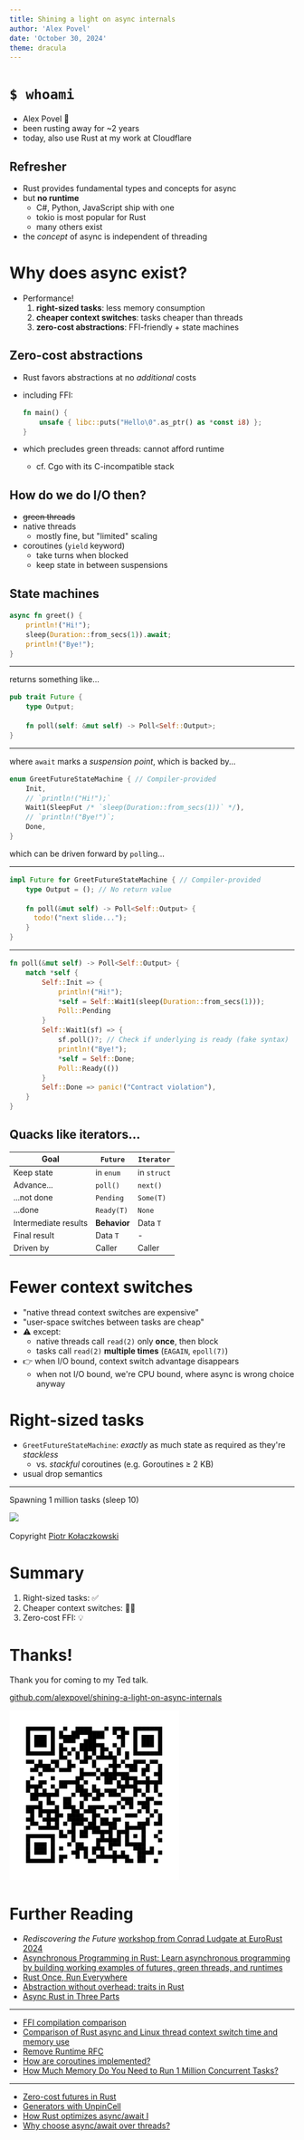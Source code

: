 ```yaml
---
title: Shining a light on async internals
author: 'Alex Povel'
date: 'October 30, 2024'
theme: dracula
---
```


# `$ whoami`

- Alex Povel 👋
- been rusting away for ~2 years
- today, also use Rust at my work at Cloudflare

## Refresher

- Rust provides fundamental types and concepts for async
- but **no runtime**
  - C#, Python, JavaScript ship with one
  - tokio is most popular for Rust
  - many others exist
- the _concept_ of async is independent of threading

# Why does async exist?

- Performance!
  1. **right-sized tasks**: less memory consumption
  2. **cheaper context switches**: tasks cheaper than threads
  3. **zero-cost abstractions**: FFI-friendly + state machines
<!-- - Efficient waiting -->

## Zero-cost abstractions

- Rust favors abstractions at no _additional_ costs
- including FFI:

    ```rust
    fn main() {
        unsafe { libc::puts("Hello\0".as_ptr() as *const i8) };
    }
    ```
- which precludes green threads: cannot afford runtime
  - cf. Cgo with its C-incompatible stack

## How do we do I/O then?

- ~~green threads~~
- native threads
  - mostly fine, but "limited" scaling
- coroutines (`yield` keyword)
  - take turns when blocked
  - keep state in between suspensions

## State machines

```rust
async fn greet() {
    println!("Hi!");
    sleep(Duration::from_secs(1)).await;
    println!("Bye!");
}
```

---

returns something like...

```rust
pub trait Future {
    type Output;

    fn poll(self: &mut self) -> Poll<Self::Output>;
}
```

---

where `await` marks a _suspension point_, which is backed by...

```rust
enum GreetFutureStateMachine { // Compiler-provided
    Init,
    // `println!("Hi!");`
    Wait1(SleepFut /* `sleep(Duration::from_secs(1))` */),
    // `println!("Bye!")`;
    Done,
}
```

which can be driven forward by `poll`ing...

---

```rust
impl Future for GreetFutureStateMachine { // Compiler-provided
    type Output = (); // No return value

    fn poll(&mut self) -> Poll<Self::Output> {
      todo!("next slide...");
    }
}
```

---

```rust
fn poll(&mut self) -> Poll<Self::Output> {
    match *self {
        Self::Init => {
            println!("Hi!");
            *self = Self::Wait1(sleep(Duration::from_secs(1)));
            Poll::Pending
        }
        Self::Wait1(sf) => {
            sf.poll()?; // Check if underlying is ready (fake syntax)
            println!("Bye!");
            *self = Self::Done;
            Poll::Ready(())
        }
        Self::Done => panic!("Contract violation"),
    }
}
```

## Quacks like iterators...

| Goal                 | `Future`     | `Iterator`  |
| -------------------- | ------------ | ----------- |
| Keep state           | in `enum`    | in `struct` |
| Advance...           | `poll()`     | `next()`    |
| ...not done          | `Pending`    | `Some(T)`   |
| ...done              | `Ready(T)`   | `None`      |
| Intermediate results | **Behavior** | Data `T`    |
| Final result         | Data `T`     | -           |
| Driven by            | Caller       | Caller      |

# Fewer context switches

- "native thread context switches are expensive"
- "user-space switches between tasks are cheap"
- ⚠️ except:
  - native threads call `read(2)` only **once**, then block
  - tasks call `read(2)` **multiple times** (`EAGAIN`, `epoll(7)`)
- 👉 when I/O bound, context switch advantage disappears
  - when not I/O bound, we're CPU bound, where async is wrong choice anyway

# Right-sized tasks

- `GreetFutureStateMachine`: *exactly* as much state as required as they're *stackless*
  - vs. *stackful* coroutines (e.g. Goroutines ≥ 2 KB)
- usual drop semantics

---

Spawning 1 million tasks (sleep 10)

![](./static/piotr-kołaczkowski-memory-consumption-of-async.png)

Copyright [Piotr Kołaczkowski](https://pkolaczk.github.io/memory-consumption-of-async/)

# Summary

1. Right-sized tasks: ✅
2. Cheaper context switches: 🤷‍♀️
3. Zero-cost FFI: 💡

# Thanks!

Thank you for coming to my Ted talk.

[github.com/alexpovel/shining-a-light-on-async-internals](https://github.com/alexpovel/shining-a-light-on-async-internals)

<img src="./static/qrcode.svg" alt="qr code slides repo" width="300" height="300">

# Further Reading

- _Rediscovering the Future_ [workshop from Conrad Ludgate at EuroRust 2024](https://eurorust.eu/2024/workshops/async-rust/)
- [Asynchronous Programming in Rust: Learn asynchronous programming by building working examples of futures, green threads, and runtimes](https://www.packtpub.com/en-de/product/asynchronous-programming-in-rust-9781805128137?type=print)
- [Rust Once, Run Everywhere](https://blog.rust-lang.org/2015/04/24/Rust-Once-Run-Everywhere.html)
- [Abstraction without overhead: traits in Rust](https://blog.rust-lang.org/2015/05/11/traits.html)
- [Async Rust in Three Parts](https://jacko.io/async_intro.html)

---

- [FFI compilation comparison](https://godbolt.org/z/xWMY6xq8T)
- [Comparison of Rust async and Linux thread context switch time and memory use](https://github.com/jimblandy/context-switch)
- [Remove Runtime RFC](https://github.com/aturon/rfcs/blob/remove-runtime/active/0000-remove-runtime.md)
- [How are coroutines implemented?](https://discuss.python.org/t/how-are-coroutines-implemented/1106/2)
- [How Much Memory Do You Need to Run 1 Million Concurrent Tasks?](https://pkolaczk.github.io/memory-consumption-of-async/)

---

- [Zero-cost futures in Rust](https://aturon.github.io/blog/2016/08/11/futures/)
- [Generators with UnpinCell](https://without.boats/blog/generators-with-unpin-cell/)
- [How Rust optimizes async/await I](https://tmandry.gitlab.io/blog/posts/optimizing-await-1/)
- [Why choose async/await over threads?](https://notgull.net/why-not-threads/)
